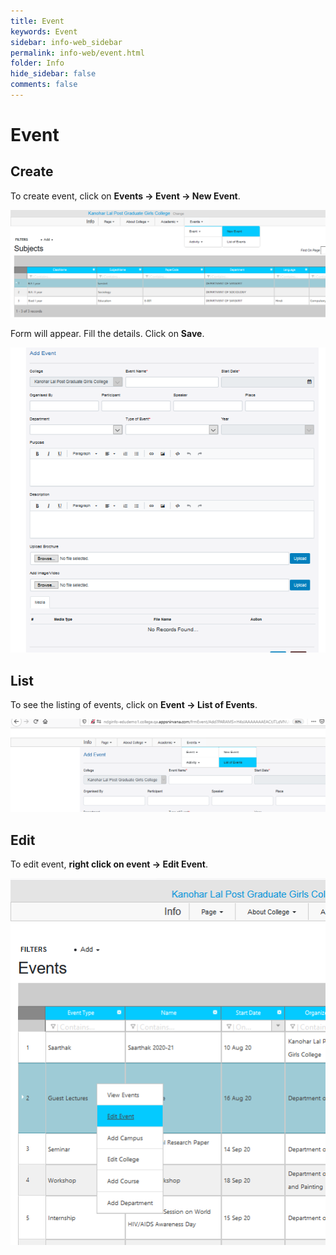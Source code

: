 ```yaml
---
title: Event
keywords: Event
sidebar: info-web_sidebar
permalink: info-web/event.html
folder: Info
hide_sidebar: false
comments: false
---
```


# Event

## Create

To create event, click on **Events -> Event -> New Event**.

![](/images/newevent.png)
 
Form will appear. Fill the details. Click on **Save**.

![](/images/addevent.png)
 
## List

To see the listing of events, click on **Event -> List of Events**.

![](/images/eventlist.png)
 
## Edit

To edit event, **right click on event -> Edit Event**.

![](/images/editevent.png)


